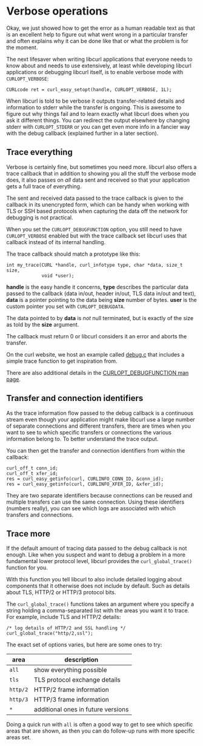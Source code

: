# Verbose operations

Okay, we just showed how to get the error as a human readable text as that is
an excellent help to figure out what went wrong in a particular transfer and
often explains why it can be done like that or what the problem is for the
moment.

The next lifesaver when writing libcurl applications that everyone needs to
know about and needs to use extensively, at least while developing libcurl
applications or debugging libcurl itself, is to enable verbose mode with
`CURLOPT_VERBOSE`:

    CURLcode ret = curl_easy_setopt(handle, CURLOPT_VERBOSE, 1L);

When libcurl is told to be verbose it outputs transfer-related details and
information to stderr while the transfer is ongoing. This is awesome to figure
out why things fail and to learn exactly what libcurl does when you ask it
different things. You can redirect the output elsewhere by changing stderr
with `CURLOPT_STDERR` or you can get even more info in a fancier way with the
debug callback (explained further in a later section).

## Trace everything

Verbose is certainly fine, but sometimes you need more. libcurl also offers a
trace callback that in addition to showing you all the stuff the verbose mode
does, it also passes on *all* data sent and received so that your application
gets a full trace of everything.

The sent and received data passed to the trace callback is given to the
callback in its unencrypted form, which can be handy when working with
TLS or SSH based protocols when capturing the data off the network for
debugging is not practical.

When you set the `CURLOPT_DEBUGFUNCTION` option, you still need to have
`CURLOPT_VERBOSE` enabled but with the trace callback set libcurl uses that
callback instead of its internal handling.

The trace callback should match a prototype like this:

    int my_trace(CURL *handle, curl_infotype type, char *data, size_t size,
                 void *user);

**handle** is the easy handle it concerns, **type** describes the particular
data passed to the callback (data in/out, header in/out, TLS data in/out and
text), **data** is a pointer pointing to the data being **size** number of
bytes. **user** is the custom pointer you set with `CURLOPT_DEBUGDATA`.

The data pointed to by **data** is *not* null terminated, but is exactly of
the size as told by the **size** argument.

The callback must return 0 or libcurl considers it an error and aborts the
transfer.

On the curl website, we host an example called
[debug.c](https://curl.se/libcurl/c/debug.html) that includes a simple trace
function to get inspiration from.

There are also additional details in the [CURLOPT_DEBUGFUNCTION man
page](https://curl.se/libcurl/c/CURLOPT_DEBUGFUNCTION.html).

## Transfer and connection identifiers

As the trace information flow passed to the debug callback is a continuous
stream even though your application might make libcurl use a large number of
separate connections and different transfers, there are times when you want to
see to which specific transfers or connections the various information belong
to. To better understand the trace output.

You can then get the transfer and connection identifiers from within the
callback:

    curl_off_t conn_id;
    curl_off_t xfer_id;
    res = curl_easy_getinfo(curl, CURLINFO_CONN_ID, &conn_id);
    res = curl_easy_getinfo(curl, CURLINFO_XFER_ID, &xfer_id);

They are two separate identifiers because connections can be reused and
multiple transfers can use the same connection. Using these identifiers
(numbers really), you can see which logs are associated with which transfers
and connections.

## Trace more

If the default amount of tracing data passed to the debug callback is not
enough. Like when you suspect and want to debug a problem in a more
fundamental lower protocol level, libcurl provides the `curl_global_trace()`
function for you.

With this function you tell libcurl to also include detailed logging about
components that it otherwise does not include by default. Such as details
about TLS, HTTP/2 or HTTP/3 protocol bits.

The `curl_global_trace()` functions takes an argument where you specify a
string holding a comma-separated list with the areas you want it to trace. For
example, include TLS and HTTP/2 details:

    /* log details of HTTP/2 and SSL handling */
    curl_global_trace("http/2,ssl");

The exact set of options varies, but here are some ones to try:

| area     | description                                     |
|----------|-------------------------------------------------|
| `all`    | show everything possible                        |
| `tls`    | TLS protocol exchange details                   |
| `http/2` | HTTP/2 frame information                        |
| `http/3` | HTTP/3 frame information                        |
| `*`      | additional ones in future versions              |

Doing a quick run with `all` is often a good way to get to see which specific
areas that are shown, as then you can do follow-up runs with more specific
areas set.
